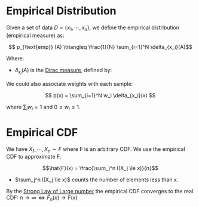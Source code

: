 # Empirical Distribution

Given a set of data $D = \{ x_1, \cdots, x_n \}$, we define the empirical distribution (empirical measure) as:

$$ p_{\text{emp}} (A) \triangleq \frac{1}{N} \sum_{i=1}^N \delta_{x_i}(A)$$

Where:
* $\delta_{x_i}(A)$ is the [Dirac measure](dirac_measure.md), defined by:

We could also associate weights with each sample:

$$ p(x) = \sum_{i=1}^N w_i \delta_{x_i}(x) $$

where $\sum_i w_i = 1$ and $0 \le w_i \le 1$. 

# Empirical CDF

We have $X_1, \cdots, X_n \sim F$ where F is an arbitrary CDF. We use the empirical CDF to approximate F.

$$\hat{F}(x) = \frac{\sum_j^n I(X_j \le x)}{n}$$

* $\sum_j^n I(X_j \le x)$ counts the number of elements less than x.
  
By the [Strong Law of Large number](law_of_large_numbers.md) the empirical CDF converges to the real CDF: $n \rightarrow \infty \Leftrightarrow \hat{F}_n(x) \rightarrow F(x)$